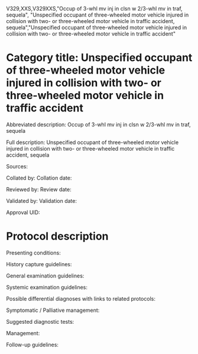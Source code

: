 V329,XXS,V329XXS,"Occup of 3-whl mv inj in clsn w 2/3-whl mv in traf, sequela", "Unspecified occupant of three-wheeled motor vehicle injured in collision with two- or three-wheeled motor vehicle in traffic accident, sequela","Unspecified occupant of three-wheeled motor vehicle injured in collision with two- or three-wheeled motor vehicle in traffic accident"
# Category title: Unspecified occupant of three-wheeled motor vehicle injured in collision with two- or three-wheeled motor vehicle in traffic accident

Abbreviated description: Occup of 3-whl mv inj in clsn w 2/3-whl mv in traf, sequela

Full description: Unspecified occupant of three-wheeled motor vehicle injured in collision with two- or three-wheeled motor vehicle in traffic accident, sequela

Sources:

Collated by:
Collation date:

Reviewed by:
Review date:

Validated by:
Validation date:

Approval UID:

# Protocol description

Presenting conditions:

History capture guidelines:

General examination guidelines:

Systemic examination guidelines:

Possible differential diagnoses with links to related protocols:

Symptomatic / Palliative management:

Suggested diagnostic tests:

Management:

Follow-up guidelines:
